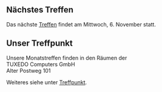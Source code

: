 ## Nächstes Treffen
Das nächste [Treffen](/Treffen/Termine/11_2024/) findet am Mittwoch, 6. November statt.  


## Unser Treffpunkt

Unsere Monatstreffen finden in den Räumen der  
TUXEDO Computers GmbH  
Alter Postweg 101  

Weiteres siehe unter [Treffpunkt](/Treffen/Treffpunkt/).
